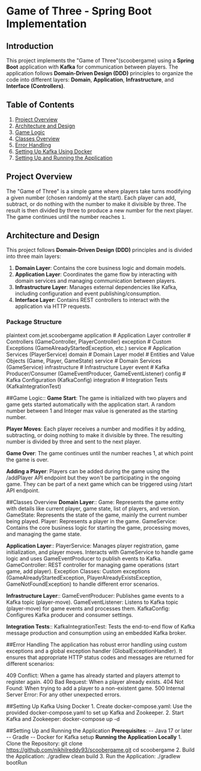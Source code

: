 # Game of Three - Spring Boot Implementation

## Introduction

This project implements the "Game of Three"(scoobergame) using a **Spring Boot** application with **Kafka** for communication between players. The application follows **Domain-Driven Design (DDD)** principles to organize the code into different layers: **Domain**, **Application**, **Infrastructure**, and **Interface (Controllers)**.

## Table of Contents

1. [Project Overview](#project-overview)
2. [Architecture and Design](#architecture-and-design)
3. [Game Logic](#game-logic)
4. [Classes Overview](#classes-overview)
5. [Error Handling](#error-handling)
6. [Setting Up Kafka Using Docker](#setting-up-kafka-server)
7. [Setting Up and Running the Application](#setting-up-and-running-the-application)

## Project Overview

The "Game of Three" is a simple game where players take turns modifying a given number (chosen randomly at the start). Each player can add, subtract, or do nothing with the number to make it divisible by three. The result is then divided by three to produce a new number for the next player. The game continues until the number reaches `1`.

## Architecture and Design

This project follows **Domain-Driven Design (DDD)** principles and is divided into three main layers:

1. **Domain Layer**: Contains the core business logic and domain models.
2. **Application Layer**: Coordinates the game flow by interacting with domain services and managing communication between players.
3. **Infrastructure Layer**: Manages external dependencies like Kafka, including configuration and event publishing/consumption.
4. **Interface Layer**: Contains REST controllers to interact with the application via HTTP requests.

### **Package Structure**

plaintext
com.jet.scoobergame
application              # Application Layer
	controller           # Controllers (GameController, PlayerController)
	exception            # Custom Exceptions (GameAlreadyStartedException, etc.)
	service              # Application Services (PlayerService)
domain                   # Domain Layer
	model                # Entities and Value Objects (Game, Player, GameState)
	service              # Domain Services (GameService)
infrastructure           # Infrastructure Layer
	event                # Kafka Producer/Consumer (GameEventProducer, GameEventListener)
	config               # Kafka Configuration (KafkaConfig)
	integration              # Integration Tests (KafkaIntegrationTest)


##Game Logic::
**Game Start**:
	The game is initialized with two players and game gets started automatically with the application start.
	A random number between 1 and Integer max value is generated as the starting number.
	
**Player Moves**:
	Each player receives a number and modifies it by adding, subtracting, or doing nothing to make it divisible by three.
	The resulting number is divided by three and sent to the next player.
	
**Game Over**:
	The game continues until the number reaches 1, at which point the game is over.

**Adding a Player**:
	Players can be added during the game using the /addPlayer API endpoint but they won't be participating in the ongoing game.
	They can be part of a next game which can be triggered using /start API endpoint.
	
##Classes Overview
**Domain Layer**::
	Game: Represents the game entity with details like current player, game state, list of players, and version.
	GameState: Represents the state of the game, mainly the current number being played.
	Player: Represents a player in the game.
	GameService: Contains the core business logic for starting the game, processing moves, and managing the game state.
	
**Application Layer**::
	PlayerService: Manages player registration, game initialization, and player moves. Interacts with GameService to handle game logic 				 and uses GameEventProducer to publish events to Kafka.
	GameController: REST controller for managing game operations (start game, add player).
	Exception Classes: Custom exceptions (GameAlreadyStartedException, PlayerAlreadyExistsException, GameNotFoundException) to handle 					different error scenarios.

**Infrastructure Layer**::
	GameEventProducer: Publishes game events to a Kafka topic (player-move).
	GameEventListener: Listens to Kafka topic (player-move) for game events and processes them.
	KafkaConfig: Configures Kafka producer and consumer settings.
	
**Integration Tests**::
	KafkaIntegrationTest: Tests the end-to-end flow of Kafka message production and consumption using an embedded Kafka broker.
	
##Error Handling
The application has robust error handling using custom exceptions and a global exception handler (GlobalExceptionHandler). It ensures that appropriate HTTP status codes and messages are returned for different scenarios:

409 Conflict: When a game has already started and players attempt to register again.
400 Bad Request: When a player already exists.
404 Not Found: When trying to add a player to a non-existent game.
500 Internal Server Error: For any other unexpected errors.

##Setting Up Kafka Using Docker
	1. Create docker-compose.yaml: Use the provided docker-compose.yaml to set up Kafka and Zookeeper.
	2. Start Kafka and Zookeeper: docker-compose up -d

##Setting Up and Running the Application
**Prerequisites**:
	-- Java 17 or later
	-- Gradle
	-- Docker for Kafka setup
**Running the Application Locally**
	1. Clone the Repository: 
		git clone https://github.com/nikhilreddy93/scoobergame.git
		cd scoobergame
	2. Build the Application:
		./gradlew clean build
	3. Run the Application:
		./gradlew bootRun
